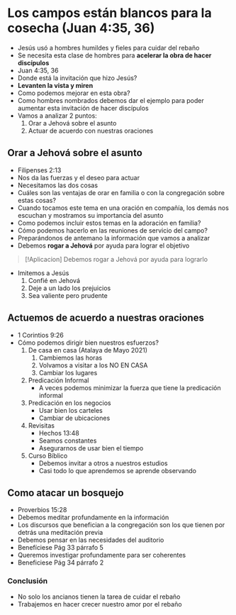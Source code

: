 # Los campos están blancos para la cosecha (Juan 4:35, 36)

- Jesús usó a hombres humildes y fieles para cuidar del rebaño
- Se necesita esta clase de hombres para **acelerar la obra de hacer discípulos**
-  Juan 4:35, 36
- Donde está la invitación que hizo Jesús?
- **Levanten la vista y miren**
- Como podemos mejorar en esta obra?
- Como hombres nombrados debemos dar el ejemplo para poder aumentar esta invitación de hacer discípulos 
- Vamos a analizar 2 puntos: 
	1. Orar a Jehová sobre el asunto
	2. Actuar de acuerdo con nuestras oraciones 
## Orar a Jehová sobre el asunto
- Filipenses 2:13
- Nos da las fuerzas y el deseo para actuar
- Necesitamos las dos cosas
- Cuáles son las ventajas de orar en familia o con la congregación sobre estas cosas?
- Cuando tocamos este tema en una oración en compañía, los demás nos escuchan y mostramos su importancia del asunto
- Como podemos incluir estos temas en la adoración en familia?
- Cómo podemos hacerlo en las reuniones de servicio del campo?
- Preparándonos de antemano la información que vamos a analizar
- Debemos **rogar a Jehová** por ayuda para lograr el objetivo

>[!Aplicacion]
>Debemos rogar a Jehová por ayuda para lograrlo

- Imitemos a Jesús
	1. Confié en Jehová
	2. Deje a un lado los prejuicios 
	3. Sea valiente pero prudente

## Actuemos de acuerdo a nuestras oraciones

- 1 Corintios 9:26
- Cómo podemos dirigir bien nuestros esfuerzos?
	1. De casa en casa (Atalaya de Mayo 2021)
		1. Cambiemos las horas
		2. Volvamos a visitar a los NO EN CASA
		3. Cambiar los lugares 
	2. Predicación Informal
		- A veces podemos minimizar la fuerza que tiene la predicación informal
	3. Predicación en los negocios 
		- Usar bien los carteles
		- Cambiar de ubicaciones 
	4. Revisitas
		- Hechos 13:48
		- Seamos constantes
		- Asegurarnos de usar bien el tiempo
	5. Curso Bíblico
		- Debemos invitar a otros a nuestros estudios
		-  Casi todo lo que aprendemos se aprende observando
## Como atacar un bosquejo
- Proverbios 15:28
- Debemos meditar profundamente en la información 
- Los discursos que benefician a la congregación son los que tienen por detrás una meditación previa
- Debemos pensar en las necesidades del auditorio 
- Benefíciese Pág 33 párrafo 5
- Queremos investigar profundamente para ser coherentes 
- Beneficiese Pág 34 párrafo 2

### Conclusión 
- No solo los ancianos tienen la tarea de cuidar el rebaño
- Trabajemos en hacer crecer nuestro amor por el rebaño

